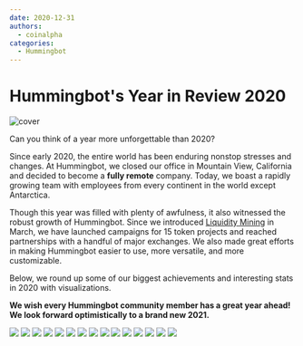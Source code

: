 ```yaml
---
date: 2020-12-31
authors:
  - coinalpha
categories:
  - Hummingbot
---
```


# Hummingbot's Year in Review 2020

![cover](Cover.png)

Can you think of a year more unforgettable than 2020?  

Since early 2020, the entire world has been enduring nonstop stresses and changes. At Hummingbot, we closed our office in Mountain View, California and decided to become a **fully remote** company. Today, we boast a rapidly growing team with employees from every continent in the world except Antarctica.  

<!-- more -->

Though this year was filled with plenty of awfulness, it also witnessed the robust growth of Hummingbot. Since we introduced [Liquidity Mining](../2020-03-liquidity-mining-launch/index.md) in March, we have launched campaigns for 15 token projects and reached partnerships with a handful of major exchanges. We also made great efforts in making Hummingbot easier to use, more versatile, and more customizable. 

Below, we round up some of our biggest achievements and interesting stats in 2020 with visualizations. 

**We wish every Hummingbot community member has a great year ahead! We look forward optimistically to a brand new 2021.**

![](./2.png)
![](./3.png)
![](./4.png)
![](./5.png)
![](./6.png)
![](./7.png)
![](./8.png)
![](./9.png)
![](./10.png)
![](./11.png)
![](./12.png)
![](./13.png)
![](./14.png)
![](./15.png)
![](./16.png)